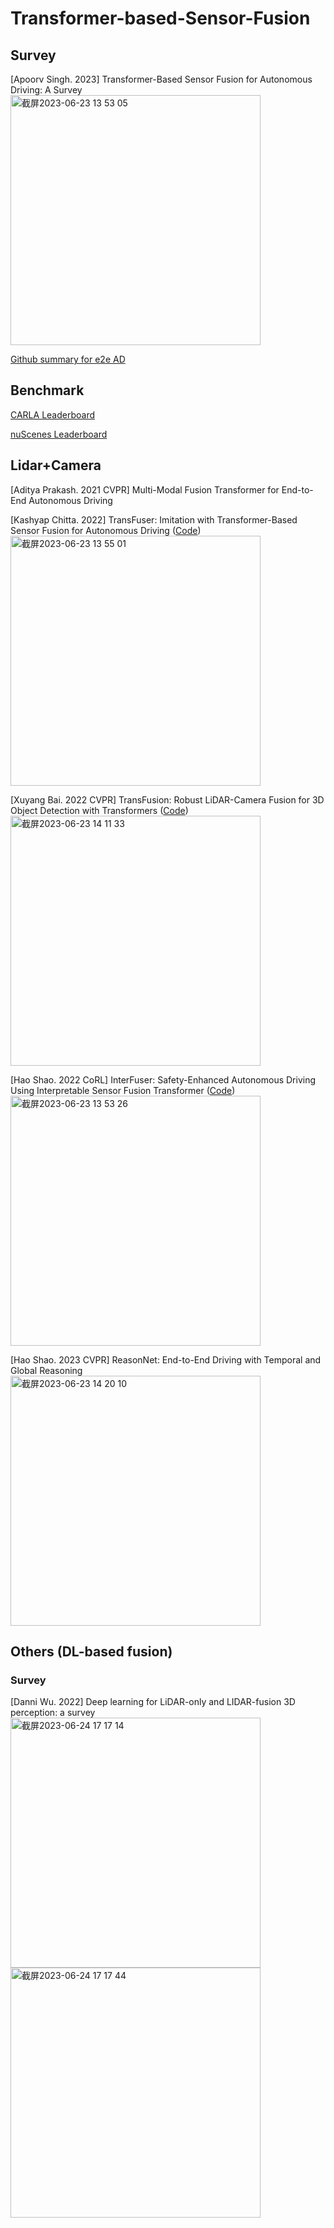# Transformer-based-Sensor-Fusion

## Survey
[Apoorv Singh. 2023] Transformer-Based Sensor Fusion for Autonomous Driving: A Survey
<img width="400" alt="截屏2023-06-23 13 53 05" src="https://github.com/ruoxianglee/Transformer-based-Sensor-Fusion/assets/36948139/6f118cfb-d96d-44fd-9856-9d06e91d7c2b">

[Github summary for e2e AD](https://github.com/opendilab/awesome-end-to-end-autonomous-driving)

## Benchmark
[CARLA Leaderboard](https://leaderboard.carla.org/leaderboard/)

[nuScenes Leaderboard](https://paperswithcode.com/sota/3d-object-detection-on-nuscenes)

## Lidar+Camera
[Aditya Prakash. 2021 CVPR] Multi-Modal Fusion Transformer for End-to-End Autonomous Driving

[Kashyap Chitta. 2022] TransFuser: Imitation with Transformer-Based Sensor Fusion for Autonomous Driving ([Code](https://github.com/autonomousvision/transfuser))
<img width="400" alt="截屏2023-06-23 13 55 01" src="https://github.com/ruoxianglee/Transformer-based-Sensor-Fusion/assets/36948139/3d482ac0-8a35-4a78-b333-ae106ccd3e72">

[Xuyang Bai. 2022 CVPR] TransFusion: Robust LiDAR-Camera Fusion for 3D Object Detection with Transformers ([Code](https://github.com/XuyangBai/TransFusion/))
<img width="400" alt="截屏2023-06-23 14 11 33" src="https://github.com/ruoxianglee/Transformer-based-Sensor-Fusion/assets/36948139/a7a26693-4dcf-43fd-941f-5aaab41e6baa">

[Hao Shao. 2022 CoRL] InterFuser: Safety-Enhanced Autonomous Driving Using Interpretable Sensor Fusion Transformer ([Code](https://github.com/opendilab/InterFuser))
<img width="400" alt="截屏2023-06-23 13 53 26" src="https://github.com/ruoxianglee/Transformer-based-Sensor-Fusion/assets/36948139/d242abb6-3a5f-42f3-b9af-fd1cd156e1a6">

[Hao Shao. 2023 CVPR] ReasonNet: End-to-End Driving with Temporal and Global Reasoning
<img width="400" alt="截屏2023-06-23 14 20 10" src="https://github.com/ruoxianglee/Transformer-based-Sensor-Fusion/assets/36948139/bda8755a-4ddb-4c0f-8315-c5d2b58d3bb3">


## Others (DL-based fusion)
### Survey
[Danni Wu. 2022] Deep learning for LiDAR-only and LIDAR-fusion 3D perception: a survey
<img width="400" alt="截屏2023-06-24 17 17 14" src="https://github.com/ruoxianglee/Transformer-based-Sensor-Fusion/assets/36948139/81c573f7-200b-46af-8635-95336d85216c">
<img width="400" alt="截屏2023-06-24 17 17 44" src="https://github.com/ruoxianglee/Transformer-based-Sensor-Fusion/assets/36948139/3022da24-0617-4900-ac93-19a3ca181896">

